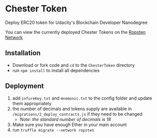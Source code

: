 # Chester Token
 Deploy ERC20 token for Udacity's Blockchain Developer Nanodegree

 You can view the currently deployed Chester Tokens on the [Ropsten Network](https://ropsten.etherscan.io/token/0x206827a51f2b1ced4b52e5c7d1c7b81ef622f6fb)

 ## Installation
 - Download or fork code and `cd` to the `ChesterToken` directory
 - run `npm install` to install all dependencies  

 ## Deployment
1. add `infureKey.txt` and `mnemonic.txt` to the config folder and update them appropriately
2. the number of decimals and tokens supply are available in `/migrations/2_deploy_contracts.js` if they need to be changed
    - _Note: the standard number of decimals is 18_
3. Make sure you have enough Ether in your main account
3. run `truffle migrate --network ropsten`

